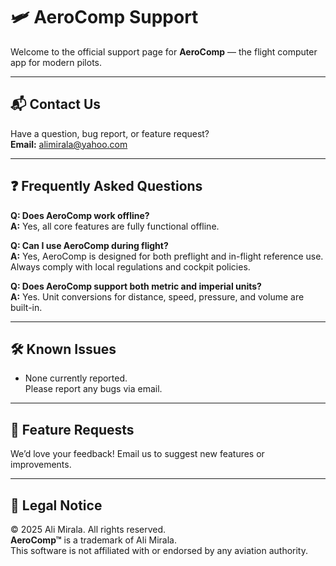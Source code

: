 # 🛩 AeroComp Support

Welcome to the official support page for **AeroComp** — the flight computer app for modern pilots.

---

## 📬 Contact Us  
Have a question, bug report, or feature request?  
**Email:** [alimirala@yahoo.com](mailto:alimirala@yahoo.com)

---

## ❓ Frequently Asked Questions

**Q: Does AeroComp work offline?**  
**A:** Yes, all core features are fully functional offline.

**Q: Can I use AeroComp during flight?**  
**A:** Yes, AeroComp is designed for both preflight and in-flight reference use. Always comply with local regulations and cockpit policies.

**Q: Does AeroComp support both metric and imperial units?**  
**A:** Yes. Unit conversions for distance, speed, pressure, and volume are built-in.

---

## 🛠 Known Issues
- None currently reported.  
Please report any bugs via email.

---

## 🚀 Feature Requests  
We’d love your feedback! Email us to suggest new features or improvements.

---

## 📄 Legal Notice  
© 2025 Ali Mirala. All rights reserved.  
**AeroComp™** is a trademark of Ali Mirala.  
This software is not affiliated with or endorsed by any aviation authority.
